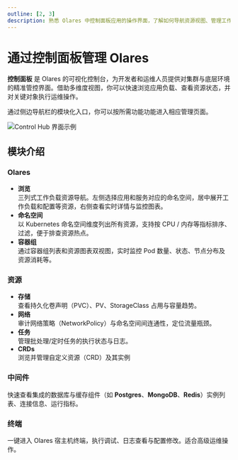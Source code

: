 ```yaml
---
outline: [2, 3]
description: 熟悉 Olares 中控制面板应用的操作界面，了解如何导航资源视图、管理工作负载和服务等。
---
```


# 通过控制面板管理 Olares

**控制面板** 是 Olares 的可视化控制台，为开发者和运维人员提供对集群与底层环境的精准管控界面。借助多维度视图，你可以快速浏览应用负载、查看资源状态，并对关键对象执行运维操作。

通过侧边导航栏的模块化入口，你可以按所需功能功能进入相应管理页面。

![Control Hub 界面示例](/images/manual/olares/controlhub-ui.jpeg#bordered)

## 模块介绍

### Olares

- **浏览**  
  三列式工作负载资源导航。左侧选择应用和服务对应的命名空间，居中展开工作负载和配置等资源，右侧查看实时详情与监控图表。
- **命名空间**  
  以 Kubernetes 命名空间维度列出所有资源，支持按 CPU / 内存等指标排序、过滤，便于排查资源热点。
- **容器组**  
  通过容器组列表和资源图表双视图，实时监控 Pod 数量、状态、节点分布及资源消耗等。

### 资源

- **存储**  
  查看持久化卷声明（PVC）、PV、StorageClass 占用与容量趋势。
- **网络**  
  审计网络策略（NetworkPolicy）与命名空间间连通性，定位流量瓶颈。
- **任务**  
  管理批处理/定时任务的执行状态与日志。
- **CRDs**  
  浏览并管理自定义资源（CRD）及其实例

### 中间件 

快速查看集成的数据库与缓存组件（如 **Postgres**、**MongoDB**、**Redis**）实例列表、连接信息、运行指标。

### 终端
一键进入 Olares 宿主机终端，执行调试、日志查看与配置修改。适合高级运维操作。
